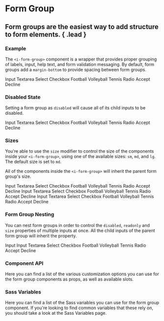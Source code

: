 # Form Group
## Form groups are the easiest way to add structure to form elements. { .lead }

### Example

The `<i-form-group>` component is a wrapper that provides proper grouping of labels, input, help text, and form validation messaging. By default, form groups add a `margin-bottom` to provide spacing between form groups.

<i-code-preview title="Basic Form Group">

<i-form-group>
    <i-form-label>Input</i-form-label>
    <i-input v-model="input" placeholder="Type something.." />
</i-form-group>
<i-form-group>
    <i-form-label>Textarea</i-form-label>
    <i-textarea v-model="textarea" placeholder="Write a comment.." />
</i-form-group>
<i-form-group>
    <i-form-label>Select</i-form-label>
    <i-select v-model="select" placeholder="Choose an option">
        <i-select-option value="a" label="Option A" />
        <i-select-option value="b" label="Option B" />
        <i-select-option value="c" label="Option C" disabled />
    </i-select>
</i-form-group>
<i-form-group>
    <i-form-label>Checkbox</i-form-label>
    <i-checkbox-group v-model="checkbox">
        <i-checkbox value="Football">Football</i-checkbox>
        <i-checkbox value="Volleyball">Volleyball</i-checkbox>
        <i-checkbox value="Tennis" disabled>Tennis</i-checkbox>
    </i-checkbox-group>
</i-form-group>
<i-form-group>
    <i-form-label>Radio</i-form-label>
    <i-radio-group v-model="radio">
        <i-radio value="Accept">Accept</i-radio>
        <i-radio value="Decline">Decline</i-radio>
    </i-radio-group>
</i-form-group>

<template slot="html">

~~~html
<i-form-group>
    <i-form-label>Input</i-form-label>
    <i-input v-model="input" placeholder="Type something.." />
</i-form-group>

<i-form-group>
    <i-form-label>Textarea</i-form-label>
    <i-textarea v-model="textarea" placeholder="Write a comment.." />
</i-form-group>

<i-form-group>
    <i-form-label>Select</i-form-label>
    <i-select v-model="select" placeholder="Choose an option">
        <i-select-option value="a" label="Option A" />
        <i-select-option value="b" label="Option B" />
        <i-select-option value="c" label="Option C" disabled />
    </i-select>
</i-form-group>

<i-form-group>
    <i-form-label>Checkbox</i-form-label>
    <i-checkbox-group v-model="checkbox">
        <i-checkbox value="Football">Football</i-checkbox>
        <i-checkbox value="Volleyball">Volleyball</i-checkbox>
        <i-checkbox value="Tennis" disabled>Tennis</i-checkbox>
    </i-checkbox-group>
</i-form-group>

<i-form-group>
    <i-form-label>Radio</i-form-label>
    <i-radio-group v-model="radio">
        <i-radio value="Accept">Accept</i-radio>
        <i-radio value="Decline">Decline</i-radio>
    </i-radio-group>
</i-form-group>
~~~

</template>
<template slot="js">

~~~js
export default {
  data () {
    return {
      input: '',
      textarea: '',
      select: '',
      checkbox: ['Football'],
      radio: 'Decline',
    };
  }
}
~~~

</template>
</i-code-preview>

### Disabled State
Setting a form group as `disabled` will cause all of its child inputs to be disabled.


<i-code-preview title="Disabled Form Group">

<i-form-group disabled>
    <i-form-label>Input</i-form-label>
    <i-input v-model="inputDisabled" placeholder="Type something.." />
</i-form-group>

<i-form-group disabled>
    <i-form-label>Textarea</i-form-label>
    <i-textarea v-model="textareaDisabled" placeholder="Write a comment.." />
</i-form-group>

<i-form-group disabled>
    <i-form-label>Select</i-form-label>
    <i-select v-model="selectDisabled" placeholder="Choose an option">
        <i-select-option value="a" label="Option A" />
        <i-select-option value="b" label="Option B" />
        <i-select-option value="c" label="Option C" disabled />
    </i-select>
</i-form-group>

<i-form-group disabled>
    <i-form-label>Checkbox</i-form-label>
    <i-checkbox-group v-model="checkboxDisabled">
        <i-checkbox value="Football">Football</i-checkbox>
        <i-checkbox value="Volleyball">Volleyball</i-checkbox>
        <i-checkbox value="Tennis" disabled>Tennis</i-checkbox>
    </i-checkbox-group>
</i-form-group>

<i-form-group disabled>
    <i-form-label>Radio</i-form-label>
    <i-radio-group v-model="radioDisabled">
        <i-radio value="Accept">Accept</i-radio>
        <i-radio value="Decline">Decline</i-radio>
    </i-radio-group>
</i-form-group>

<template slot="html">

~~~html
<i-form-group disabled>
    <i-form-label>Input</i-form-label>
    <i-input v-model="input" placeholder="Type something.." />
</i-form-group>

<i-form-group disabled>
    <i-form-label>Textarea</i-form-label>
    <i-textarea v-model="textarea" placeholder="Write a comment.." />
</i-form-group>

<i-form-group disabled>
    <i-form-label>Select</i-form-label>
    <i-select v-model="select" placeholder="Choose an option">
        <i-select-option value="a" label="Option A" />
        <i-select-option value="b" label="Option B" />
        <i-select-option value="c" label="Option C" disabled />
    </i-select>
</i-form-group>

<i-form-group disabled>
    <i-form-label>Checkbox</i-form-label>
    <i-checkbox-group v-model="checkbox">
        <i-checkbox value="Football">Football</i-checkbox>
        <i-checkbox value="Volleyball">Volleyball</i-checkbox>
        <i-checkbox value="Tennis" disabled>Tennis</i-checkbox>
    </i-checkbox-group>
</i-form-group>

<i-form-group disabled>
    <i-form-label>Radio</i-form-label>
    <i-radio-group v-model="radio">
        <i-radio value="Accept">Accept</i-radio>
        <i-radio value="Decline">Decline</i-radio>
    </i-radio-group>
</i-form-group>
~~~

</template>
<template slot="js">

~~~js
export default {
  data () {
    return {
      input: '',
      textarea: '',
      select: '',
      checkbox: ['Football'],
      radio: 'Decline'
    };
  }
}
~~~

</template>
</i-code-preview>

### Sizes
You're able to use the `size` modifier to control the size of the components inside your `<i-form-group>`, using one of the available sizes: `sm`, `md`, and `lg`. The default size is set to `md`. 

All of the components inside the `<i-form-group>` will inherit the parent form group's size.

<i-code-preview title="Small Form Group">

<i-form-group size="sm">
    <i-form-label>Input</i-form-label>
    <i-input v-model="inputSizeSm" placeholder="Type something.." />
</i-form-group>

<i-form-group size="sm">
    <i-form-label>Textarea</i-form-label>
    <i-textarea v-model="textareaSizeSm" placeholder="Write a comment.." />
</i-form-group>

<i-form-group size="sm">
    <i-form-label>Select</i-form-label>
    <i-select v-model="selectSizeSm" placeholder="Choose an option">
        <i-select-option value="a" label="Option A" />
        <i-select-option value="b" label="Option B" />
        <i-select-option value="c" label="Option C" disabled />
    </i-select>
</i-form-group>

<i-form-group size="sm">
    <i-form-label>Checkbox</i-form-label>
    <i-checkbox-group v-model="checkboxSizeSm">
        <i-checkbox value="Football">Football</i-checkbox>
        <i-checkbox value="Volleyball">Volleyball</i-checkbox>
        <i-checkbox value="Tennis" disabled>Tennis</i-checkbox>
    </i-checkbox-group>
</i-form-group>

<i-form-group size="sm">
    <i-form-label>Radio</i-form-label>
    <i-radio-group v-model="radioSizeSm">
        <i-radio value="Accept">Accept</i-radio>
        <i-radio value="Decline">Decline</i-radio>
    </i-radio-group>
</i-form-group>

<template slot="html">

~~~html
<i-form-group size="sm">
    <i-form-label>Input</i-form-label>
    <i-input v-model="input" placeholder="Type something.." />
</i-form-group>

<i-form-group size="sm">
    <i-form-label>Textarea</i-form-label>
    <i-textarea v-model="textarea" placeholder="Write a comment.." />
</i-form-group>

<i-form-group size="sm">
    <i-form-label>Select</i-form-label>
    <i-select v-model="select" placeholder="Choose an option">
        <i-select-option value="a" label="Option A" />
        <i-select-option value="b" label="Option B" />
        <i-select-option value="c" label="Option C" disabled />
    </i-select>
</i-form-group>

<i-form-group size="sm">
    <i-form-label>Checkbox</i-form-label>
    <i-checkbox-group v-model="checkbox">
        <i-checkbox value="Football">Football</i-checkbox>
        <i-checkbox value="Volleyball">Volleyball</i-checkbox>
        <i-checkbox value="Tennis" disabled>Tennis</i-checkbox>
    </i-checkbox-group>
</i-form-group>

<i-form-group size="sm">
    <i-form-label>Radio</i-form-label>
    <i-radio-group v-model="radio">
        <i-radio value="Accept">Accept</i-radio>
        <i-radio value="Decline">Decline</i-radio>
    </i-radio-group>
</i-form-group>
~~~

</template>
<template slot="js">

~~~js
export default {
  data () {
    return {
      input: '',
      textarea: '',
      select: '',
      checkbox: ['Football'],
      radio: 'Decline'
    };
  }
}
~~~

</template>
</i-code-preview>

<i-code-preview title="Medium Form Group">

<i-form-group size="md">
    <i-form-label>Input</i-form-label>
    <i-input v-model="inputSizeMd" placeholder="Type something.." />
</i-form-group>

<i-form-group size="md">
    <i-form-label>Textarea</i-form-label>
    <i-textarea v-model="textareaSizeMd" placeholder="Write a comment.." />
</i-form-group>

<i-form-group size="md">
    <i-form-label>Select</i-form-label>
    <i-select v-model="selectSizeMd" placeholder="Choose an option">
        <i-select-option value="a" label="Option A" />
        <i-select-option value="b" label="Option B" />
        <i-select-option value="c" label="Option C" disabled />
    </i-select>
</i-form-group>

<i-form-group size="md">
    <i-form-label>Checkbox</i-form-label>
    <i-checkbox-group v-model="checkboxSizeMd">
        <i-checkbox value="Football">Football</i-checkbox>
        <i-checkbox value="Volleyball">Volleyball</i-checkbox>
        <i-checkbox value="Tennis" disabled>Tennis</i-checkbox>
    </i-checkbox-group>
</i-form-group>

<i-form-group size="md">
    <i-form-label>Radio</i-form-label>
    <i-radio-group v-model="radioSizeMd">
        <i-radio value="Accept">Accept</i-radio>
        <i-radio value="Decline">Decline</i-radio>
    </i-radio-group>
</i-form-group>

<template slot="html">

~~~html
<i-form-group size="md">
    <i-form-label>Input</i-form-label>
    <i-input v-model="input" placeholder="Type something.." />
</i-form-group>

<i-form-group size="md">
    <i-form-label>Textarea</i-form-label>
    <i-textarea v-model="textarea" placeholder="Write a comment.." />
</i-form-group>

<i-form-group size="md">
    <i-form-label>Select</i-form-label>
    <i-select v-model="select" placeholder="Choose an option">
        <i-select-option value="a" label="Option A" />
        <i-select-option value="b" label="Option B" />
        <i-select-option value="c" label="Option C" disabled />
    </i-select>
</i-form-group>

<i-form-group size="md">
    <i-form-label>Checkbox</i-form-label>
    <i-checkbox-group v-model="checkbox">
        <i-checkbox value="Football">Football</i-checkbox>
        <i-checkbox value="Volleyball">Volleyball</i-checkbox>
        <i-checkbox value="Tennis" disabled>Tennis</i-checkbox>
    </i-checkbox-group>
</i-form-group>

<i-form-group size="md">
    <i-form-label>Radio</i-form-label>
    <i-radio-group v-model="radio">
        <i-radio value="Accept">Accept</i-radio>
        <i-radio value="Decline">Decline</i-radio>
    </i-radio-group>
</i-form-group>
~~~

</template>
<template slot="js">

~~~js
export default {
  data () {
    return {
      input: '',
      textarea: '',
      select: '',
      checkbox: ['Football'],
      radio: 'Decline'
    };
  }
}
~~~

</template>
</i-code-preview>

<i-code-preview title="Large Form Group">

<i-form-group size="lg">
    <i-form-label>Input</i-form-label>
    <i-input v-model="inputSizeLg" placeholder="Type something.." />
</i-form-group>

<i-form-group size="lg">
    <i-form-label>Textarea</i-form-label>
    <i-textarea v-model="textareaSizeLg" placeholder="Write a comment.." />
</i-form-group>

<i-form-group size="lg">
    <i-form-label>Select</i-form-label>
    <i-select v-model="selectSizeLg" placeholder="Choose an option">
        <i-select-option value="a" label="Option A" />
        <i-select-option value="b" label="Option B" />
        <i-select-option value="c" label="Option C" disabled />
    </i-select>
</i-form-group>

<i-form-group size="lg">
    <i-form-label>Checkbox</i-form-label>
    <i-checkbox-group v-model="checkboxSizeLg">
        <i-checkbox value="Football">Football</i-checkbox>
        <i-checkbox value="Volleyball">Volleyball</i-checkbox>
        <i-checkbox value="Tennis" disabled>Tennis</i-checkbox>
    </i-checkbox-group>
</i-form-group>

<i-form-group size="lg">
    <i-form-label>Radio</i-form-label>
    <i-radio-group v-model="radioSizeLg">
        <i-radio value="Accept">Accept</i-radio>
        <i-radio value="Decline">Decline</i-radio>
    </i-radio-group>
</i-form-group>

<template slot="html">

~~~html
<i-form-group size="lg">
    <i-form-label>Input</i-form-label>
    <i-input v-model="input" placeholder="Type something.." />
</i-form-group>

<i-form-group size="lg">
    <i-form-label>Textarea</i-form-label>
    <i-textarea v-model="textarea" placeholder="Write a comment.." />
</i-form-group>

<i-form-group size="lg">
    <i-form-label>Select</i-form-label>
    <i-select v-model="select" placeholder="Choose an option">
        <i-select-option value="a" label="Option A" />
        <i-select-option value="b" label="Option B" />
        <i-select-option value="c" label="Option C" disabled />
    </i-select>
</i-form-group>

<i-form-group size="lg">
    <i-form-label>Checkbox</i-form-label>
    <i-checkbox-group v-model="checkbox">
        <i-checkbox value="Football">Football</i-checkbox>
        <i-checkbox value="Volleyball">Volleyball</i-checkbox>
        <i-checkbox value="Tennis" disabled>Tennis</i-checkbox>
    </i-checkbox-group>
</i-form-group>

<i-form-group size="lg">
    <i-form-label>Radio</i-form-label>
    <i-radio-group v-model="radio">
        <i-radio value="Accept">Accept</i-radio>
        <i-radio value="Decline">Decline</i-radio>
    </i-radio-group>
</i-form-group>
~~~

</template>
<template slot="js">

~~~js
export default {
  data () {
    return {
      input: '',
      textarea: '',
      select: '',
      checkbox: ['Football'],
      radio: 'Decline'
    };
  }
}
~~~

</template>
</i-code-preview>

### Form Group Nesting
You can nest form groups in order to control the `disabled`, `readonly` and `size` properties of multiple inputs at once. All the child inputs of the parent form group will inherit the property. 

<i-code-preview title="Disabled Form Group Nesting">

<i-form-group disabled>
    <i-form-group>
        <i-form-label>Input</i-form-label>
        <i-input v-model="inputNested" placeholder="Type something.." />
    </i-form-group>
    <i-form-group>
        <i-form-label>Input</i-form-label>
        <i-input v-model="passwordNested" type="password" placeholder="Enter your password.." />
    </i-form-group>
</i-form-group>

<template slot="html">

~~~html
<i-form-group disabled>
    <i-form-group>
        <i-form-label>Input</i-form-label>
        <i-input v-model="input" placeholder="Type something.." />
    </i-form-group>
    <i-form-group>
        <i-form-label>Input</i-form-label>
        <i-input v-model="password" type="password" placeholder="Enter your password.." />
    </i-form-group>
</i-form-group>
~~~

</template>
<template slot="js">

~~~js
export default {
  data () {
    return {
      input: '',
      password: '',
      textarea: '',
      select: '',
      checkbox: ['Football'],
      radio: 'Decline'
    };
  }
}
~~~

</template>
</i-code-preview>


<i-code-preview title="Readonly Form Group Nesting">

<i-form-group readonly>
    <i-form-group>
        <i-form-label>Textarea</i-form-label>
        <i-textarea v-model="textareaNested" placeholder="Write a comment.." />
    </i-form-group>
    <i-form-group>
        <i-form-label>Select</i-form-label>
        <i-select v-model="selectNested" placeholder="Choose an option">
            <i-select-option value="a" label="Option A" />
            <i-select-option value="b" label="Option B" />
            <i-select-option value="c" label="Option C" disabled />
        </i-select>
    </i-form-group>
</i-form-group>

<template slot="html">

~~~html
<i-form-group readonly>
    <i-form-group>
        <i-form-label>Textarea</i-form-label>
        <i-textarea v-model="textarea" placeholder="Write a comment.." />
    </i-form-group>
    <i-form-group>
        <i-form-label>Select</i-form-label>
        <i-select v-model="select" placeholder="Choose an option">
            <i-select-option value="a" label="Option A" />
            <i-select-option value="b" label="Option B" />
            <i-select-option value="c" label="Option C" disabled />
        </i-select>
    </i-form-group>
</i-form-group>
~~~

</template>
<template slot="js">

~~~js
export default {
  data () {
    return {
      input: '',
      password: '',
      textarea: '',
      select: '',
      checkbox: ['Football'],
      radio: 'Decline'
    };
  }
}
~~~

</template>
</i-code-preview>


<i-code-preview title="Sized Form Group Nesting">

<i-form-group size="lg">
    <i-form-label>Checkbox</i-form-label>
    <i-checkbox-group v-model="checkboxNested">
        <i-checkbox value="Football">Football</i-checkbox>
        <i-checkbox value="Volleyball">Volleyball</i-checkbox>
        <i-checkbox value="Tennis" disabled>Tennis</i-checkbox>
    </i-checkbox-group>
    <i-form-label>Radio</i-form-label>
    <i-radio-group v-model="radioNested">
        <i-radio value="Accept">Accept</i-radio>
        <i-radio value="Decline">Decline</i-radio>
    </i-radio-group>
</i-form-group>

<template slot="html">

~~~html
<i-form-group size="lg">
    <i-form-group>
        <i-form-label>Checkbox</i-form-label>
        <i-checkbox-group v-model="checkbox">
            <i-checkbox value="Football">Football</i-checkbox>
            <i-checkbox value="Volleyball">Volleyball</i-checkbox>
            <i-checkbox value="Tennis" disabled>Tennis</i-checkbox>
        </i-checkbox-group>
    </i-form-group>
    <i-form-group>
        <i-form-label>Radio</i-form-label>
        <i-radio-group v-model="radio">
            <i-radio value="Accept">Accept</i-radio>
            <i-radio value="Decline">Decline</i-radio>
        </i-radio-group>
    </i-form-group>
</i-form-group>
~~~

</template>
<template slot="js">

~~~js
export default {
  data () {
    return {
      input: '',
      password: '',
      textarea: '',
      select: '',
      checkbox: ['Football'],
      radio: 'Decline'
    };
  }
}
~~~

</template>
</i-code-preview>


### Component API
Here you can find a list of the various customization options you can use for the form group components as props, as well as available slots.

<i-api-preview title="Form Group API" markup="i-form-group" expanded>
    <template slot="props">
        <api-table>
            <api-table-row>
                <template slot="property">disabled</template>
                <template slot="description">Sets the state of the form group component as disabled.</template>
                <template slot="type"><code>Boolean</code></template>
                <template slot="values"><code>true</code>, <code>false</code></template>
                <template slot="default"><code>false</code></template>
            </api-table-row>
            <api-table-row>
                <template slot="property">readonly</template>
                <template slot="description">Sets the state of the form group component as readonly.</template>
                <template slot="type"><code>Boolean</code></template>
                <template slot="values"><code>true</code>, <code>false</code></template>
                <template slot="default"><code>false</code></template>
            </api-table-row>
            <api-table-row>
                <template slot="property">size</template>
                <template slot="description">Sets the size of the form group component.</template>
                <template slot="type"><code>String</code></template>
                <template slot="values"><code>sm</code>, <code>md</code>, <code>lg</code></template>
                <template slot="default"><code>md</code></template>
            </api-table-row>
            <api-table-row>
                <template slot="property">inline</template>
                <template slot="description">Sets the form group styling to be inline.</template>
                <template slot="type"><code>Boolean</code></template>
                <template slot="values"><code>true</code>, <code>false</code></template>
                <template slot="default"><code>false</code></template>
            </api-table-row>
            <api-table-row>
                <template slot="property">validate</template>
                <template slot="description">Determine whether to display the error messages related to the immediate child input.</template>
                <template slot="type"><code>Boolean</code></template>
                <template slot="values"><code>true</code>, <code>false</code></template>
                <template slot="default"><code>true</code></template>
            </api-table-row>
        </api-table>
    </template>
    <template slot="slots">
        <api-table>
            <api-table-row>
                <template slot="slot">default</template>
                <template slot="description">Slot for form group default content.</template>
            </api-table-row>
        </api-table>
    </template>
</i-api-preview>


### Sass Variables
Here you can find a list of the Sass variables you can use for the form group component. If you're looking to find common variables that these rely on, you should take a look at the <nuxt-link :to="{ name: 'docs-core-sass-variables' }">Sass Variables</nuxt-link> page.

<i-scss-preview title="Form Group" expanded>
    <template slot="scss">
        <api-table>
            <api-table-row>
                <template slot="property">$form-group-margin</template>
                <template slot="default"><code>$spacer</code></template>
            </api-table-row>
            <api-table-row>
                <template slot="property">$form-group-error-margin</template>
                <template slot="default"><code>($spacer / 4) 0 0</code></template>
            </api-table-row>
        </api-table>
    </template>
</i-scss-preview> 
